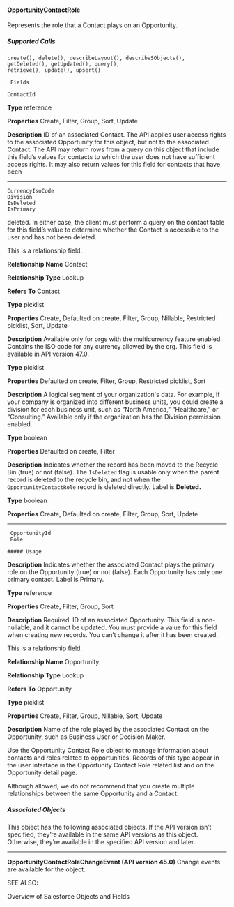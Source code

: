 #### OpportunityContactRole

Represents the role that a Contact plays on an Opportunity.

##### Supported Calls
```
create(), delete(), describeLayout(), describeSObjects(), getDeleted(), getUpdated(), query(),
retrieve(), update(), upsert()

 Fields

```
```
ContactId

```

**Type**
reference

**Properties**
Create, Filter, Group, Sort, Update

**Description**
ID of an associated Contact. The API applies user access rights to the associated Opportunity
for this object, but not to the associated Contact. The API may return rows from a query on
this object that include this field’s values for contacts to which the user does not have
sufficient access rights. It may also return values for this field for contacts that have been


-----

```
CurrencyIsoCode
Division
IsDeleted
IsPrimary

```

deleted. In either case, the client must perform a query on the contact table for this field’s
value to determine whether the Contact is accessible to the user and has not been deleted.

This is a relationship field.

**Relationship Name**
Contact

**Relationship Type**
Lookup

**Refers To**
Contact

**Type**
picklist

**Properties**
Create, Defaulted on create, Filter, Group, Nillable, Restricted picklist, Sort, Update

**Description**
Available only for orgs with the multicurrency feature enabled. Contains the ISO code for
any currency allowed by the org. This field is available in API version 47.0.

**Type**
picklist

**Properties**
Defaulted on create, Filter, Group, Restricted picklist, Sort

**Description**
A logical segment of your organization's data. For example, if your company is organized
into different business units, you could create a division for each business unit, such as “North
America,” “Healthcare,” or “Consulting.” Available only if the organization has the Division
permission enabled.

**Type**
boolean

**Properties**
Defaulted on create, Filter

**Description**
Indicates whether the record has been moved to the Recycle Bin (true) or not (false).
The `IsDeleted` flag is usable only when the parent record is deleted to the recycle bin,
and not when the `OpportunityContactRole` record is deleted directly. Label is
**Deleted.**

**Type**
boolean

**Properties**
Create, Defaulted on create, Filter, Group, Sort, Update


-----

```
 OpportunityId
 Role

##### Usage

```

**Description**
Indicates whether the associated Contact plays the primary role on the Opportunity (true)
or not (false). Each Opportunity has only one primary contact. Label is Primary.

**Type**
reference

**Properties**
Create, Filter, Group, Sort

**Description**
Required. ID of an associated Opportunity. This field is non-nullable, and it cannot be updated.
You must provide a value for this field when creating new records. You can’t change it after
it has been created.

This is a relationship field.

**Relationship Name**
Opportunity

**Relationship Type**
Lookup

**Refers To**
Opportunity

**Type**
picklist

**Properties**
Create, Filter, Group, Nillable, Sort, Update

**Description**
Name of the role played by the associated Contact on the Opportunity, such as Business
User or Decision Maker.


Use the Opportunity Contact Role object to manage information about contacts and roles related to opportunities. Records of this type
appear in the user interface in the Opportunity Contact Role related list and on the Opportunity detail page.

Although allowed, we do not recommend that you create multiple relationships between the same Opportunity and a Contact.

##### Associated Objects

This object has the following associated objects. If the API version isn’t specified, they’re available in the same API versions as this object.
Otherwise, they’re available in the specified API version and later.


-----

**OpportunityContactRoleChangeEvent (API version 45.0)**
Change events are available for the object.

SEE ALSO:

Overview of Salesforce Objects and Fields
